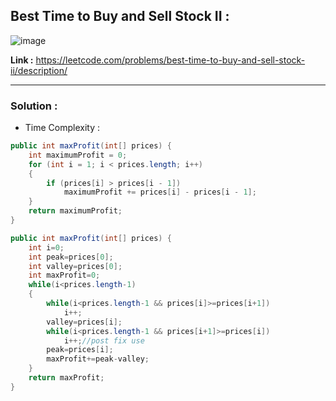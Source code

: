 ## Best Time to Buy and Sell Stock II : 

![image](https://user-images.githubusercontent.com/23376002/218819927-05d28506-2d13-4606-81b8-3b22851e1cf1.png)


**Link :** https://leetcode.com/problems/best-time-to-buy-and-sell-stock-ii/description/

-----------------------------------------------------------------------------------------------------------------------------------------------------


### Solution : 

- Time Complexity : 


```java
public int maxProfit(int[] prices) {
    int maximumProfit = 0;
    for (int i = 1; i < prices.length; i++) 
    {
        if (prices[i] > prices[i - 1])
            maximumProfit += prices[i] - prices[i - 1];
    }
    return maximumProfit;
}

```

```java
public int maxProfit(int[] prices) {
    int i=0;
    int peak=prices[0];
    int valley=prices[0];
    int maxProfit=0;
    while(i<prices.length-1)
    {
        while(i<prices.length-1 && prices[i]>=prices[i+1])
            i++;
        valley=prices[i];
        while(i<prices.length-1 && prices[i+1]>=prices[i])
            i++;//post fix use 
        peak=prices[i];
        maxProfit+=peak-valley;
    }
    return maxProfit;
}

```


